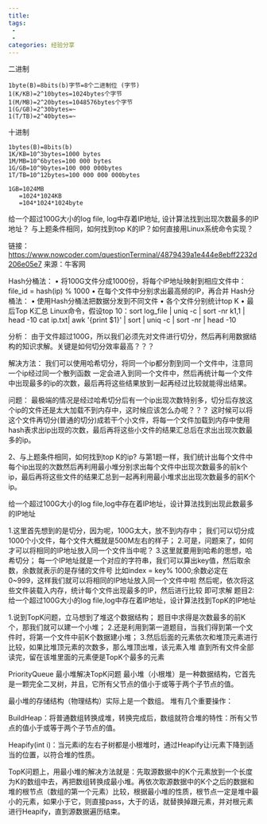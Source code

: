 ```yaml
---
title:
tags:
 -
 -
categories: 经验分享
---
```



二进制
```
1byte(B)=8bits(b)字节=8个二进制位 (字节)
1(K/KB)=2^10bytes=1024bytes个字节
1(M/MB)=2^20bytes=1048576bytes个字节
1(G/GB)=2^30bytes=~
1(T/TB)=2^40bytes=~
```
十进制
```
1bytes(B)=8bits(b)
1K/KB=10^3bytes=1000 bytes
1M/MB=10^6bytes=100 000 bytes
1G/GB=10^9bytes=100 000 000bytes
1T/TB=10^12bytes=100 000 000 000bytes
```
```
1GB=1024MB
   =1024*1024KB
   =104*1024*1024byte

```
给一个超过100G大小的log file, log中存着IP地址, 设计算法找到出现次数最多的IP地址？
与上题条件相同，如何找到top K的IP？如何直接用Linux系统命令实现？

链接：https://www.nowcoder.com/questionTerminal/4879439a1e444e8ebff2232d206e05e7
来源：牛客网

Hash分桶法：
• 将100G文件分成1000份，将每个IP地址映射到相应文件中：file_id = hash(ip) % 1000
• 在每个文件中分别求出最高频的IP，再合并 Hash分桶法：
• 使用Hash分桶法把数据分发到不同文件
 • 各个文件分别统计top K
• 最后Top K汇总
Linux命令，假设top 10：sort log_file | uniq -c | sort -nr k1,1 | head -10
cat ip.txt| awk '{print $1}' | sort | uniq -c | sort -nr | head -10



分析：
  由于文件超过100G，所以我们必须先对文件进行切分，然后再利用数据结构的知识求解。关键是如何切分效率最高？？？

解决方法：
  我们可以使用哈希切分，将同一个ip都分割到同一个文件中，注意同一个ip经过同一个散列函数 一定会进入到同一个文件中，然后再统计每一个文件中出现最多的ip的次数，最后再将这些结果放到一起再经过比较就能得出结果。

问题：
  最极端的情况是经过哈希切分后有一个ip出现次数特别多，切分后存放这个ip的文件还是太大加载不到内存中，这时候应该怎么办呢？？？
  这时候可以将这个文件再切分(普通的切分)成若干个小文件，将每一个文件加载到内存中使用hash表求出ip出现的次数，最后再将这些小文件的结果汇总后在求出出现次数最多的ip。


2、与上题条件相同，如何找到top K的ip?
  与第1题一样，我们统计出每个文件中每个ip出现的次数然后再利用最小堆分别求出每个文件中出现次数最多的前k个ip，最后再将这些文件的结果汇总到一起再利用最小堆求出出现次数最多的前K个ip。

  给一个超过100G大小的log file,log中存在着IP地址，设计算法找到出现此数最多的IP地址

1.这里首先想到的是切分，因为呢，100G太大，放不到内存中；
我们可以切分成1000个小文件，每个文件大概就是500M左右的样子；
2.可是，问题来了，如何才可以将相同的IP地址放入同一个文件当中呢？
3.这里就要用到哈希的思想，哈希切分；
每一个IP地址就是一个对应的字符串，我们可以算出key值，然后取余数，余数就表示的是存储的文件号
比如index = key% 1000;余数必定在 0~999，这样我们就可以将相同的IP地址放入同一个文件中啦
然后呢，依次将这些文件装载入内存，统计每个文件出现最多的IP，然后进行比较
即可求解
题目2:
给一个超过100G大小的log file,log中存在着IP地址，设计算法找到TopK的IP地址

1.说到TopK问题，立马想到了堆这个数据结构；
题目中求得是次数最多的前K个，那我们就可以建一个小堆；
2.还是利用到第一道题目，当我们得到第一个文件时，将第一个文件中前K个数据建小堆；
3.然后后面的元素依次和堆顶元素进行比较，如果比堆顶元素的次数多，那么堆顶出堆，该元素入堆
直到所有文件全部读完，留在该堆里面的元素便是TopK个最多的元素




PriorityQueue 最小堆解决TopK问题
最小堆（小根堆）是一种数据结构，它首先是一颗完全二叉树，并且，它所有父节点的值小于或等于两个子节点的值。

最小堆的存储结构（物理结构）实际上是一个数组。
堆有几个重要操作：

BuildHeap：将普通数组转换成堆，转换完成后，数组就符合堆的特性：所有父节点的值小于或等于两个子节点的值。

Heapify(int i)：当元素i的左右子树都是小根堆时，通过Heapify让i元素下降到适当的位置，以符合堆的性质。

TopK问题上，用最小堆的解决方法就是：先取源数据中的K个元素放到一个长度为K的数组中去，再把数组转换成最小堆。再依次取源数据中的K个之后的数据和堆的根节点（数组的第一个元素）比较，根据最小堆的性质，根节点一定是堆中最小的元素，如果小于它，则直接pass，大于的话，就替换掉跟元素，并对根元素进行Heapify，直到源数据遍历结束。
